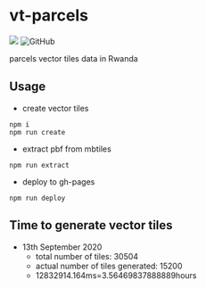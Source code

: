 # vt-parcels
![](https://github.com/wasac/vt-parcels/workflows/Node.js%20CI/badge.svg)
![GitHub](https://img.shields.io/github/license/wasac/vt-parcels)

parcels vector tiles data in Rwanda

## Usage

- create vector tiles
```
npm i
npm run create
```

- extract pbf from mbtiles
```
npm run extract
```

- deploy to gh-pages
```
npm run deploy
```

## Time to generate vector tiles
- 13th September 2020
  - total number of tiles: 30504
  - actual number of tiles generated: 15200
  - 12832914.164ms=3.56469837888889hours